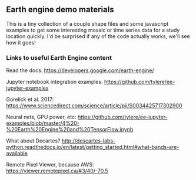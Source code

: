 ## Earth engine demo materials
This is a tiny collection of a couple shape files and some javascript examples to get some interesting mosaic or time series data for a study location quickly. I'd be surprised if any of the code actually works, we'll see how it goes!

### Links to useful Earth Engine content

Read the docs: https://developers.google.com/earth-engine/ <p>
Jupyter notebook integration examples: https://github.com/tylere/ee-jupyter-examples <p>
Gorelick et al. 2017: https://www.sciencedirect.com/science/article/pii/S0034425717302900 <p>
Neural nets, GPU power, etc: https://github.com/tylere/ee-jupyter-examples/blob/master/4%20-%20Earth%20Engine%20and%20TensorFlow.ipynb <p>
What about Decartes? http://descartes-labs-python.readthedocs.io/en/latest/getting_started.html#what-bands-are-available <p>
Remote Pixel Viewer, because AWS: https://viewer.remotepixel.ca/#3/40/-70.5
